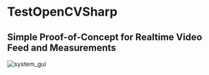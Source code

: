 # TestOpenCVSharp

## Simple Proof-of-Concept for Realtime Video Feed and Measurements
![system_gui](https://github.com/jglatts/TestOpenCVSharp/blob/master/gui.png)
